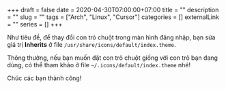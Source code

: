 +++ 
draft = false
date = 2020-04-30T07:00:00+07:00
title = ""
description = ""
slug = "" 
tags = ["Arch", "Linux", "Cursor"]
categories = []
externalLink = ""
series = []
+++

Như tiêu đề, để thay đổi con trỏ chuột trong màn hình đăng nhập, bạn sửa giá trị **Inherits** ở file `/usr/share/icons/default/index.theme`.

Thông thường, nếu bạn muốn đặt con trỏ chuột giống với con trỏ bạn đang dùng, có thể tham khảo ở file `~/.icons/default/index.theme` nhé!

Chúc các bạn thành công!

